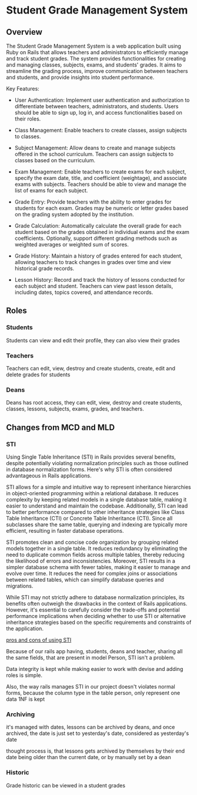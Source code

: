 # Student Grade Management System

## Overview

The Student Grade Management System is a web application built using Ruby on Rails that allows teachers and administrators to efficiently manage and track student grades. The system provides functionalities for creating and managing classes, subjects, exams, and students' grades. It aims to streamline the grading process, improve communication between teachers and students, and provide insights into student performance.

Key Features:
- User Authentication: Implement user authentication and authorization to differentiate between teachers, administrators, and students. Users should be able to sign up, log in, and access functionalities based on their roles.

- Class Management: Enable teachers to create classes, assign subjects to classes.

- Subject Management: Allow deans to create and manage subjects offered in the school curriculum. Teachers can assign subjects to classes based on the curriculum.

- Exam Management: Enable teachers to create exams for each subject, specify the exam date, title, and coefficient (weightage), and associate exams with subjects. Teachers should be able to view and manage the list of exams for each subject.

- Grade Entry: Provide teachers with the ability to enter grades for students for each exam. Grades may be numeric or letter grades based on the grading system adopted by the institution.

- Grade Calculation: Automatically calculate the overall grade for each student based on the grades obtained in individual exams and the exam coefficients. Optionally, support different grading methods such as weighted averages or weighted sum of scores.

- Grade History: Maintain a history of grades entered for each student, allowing teachers to track changes in grades over time and view historical grade records.

- Lesson History: Record and track the history of lessons conducted for each subject and student. Teachers can view past lesson details, including dates, topics covered, and attendance records.


## Roles

### Students

Students can view and edit their profile, they can also view their grades

### Teachers

Teachers can edit, view, destroy and create students, create, edit and delete grades for students

### Deans

Deans has root access, they can edit, view, destroy and create students, classes, lessons, subjects, exams, grades, and teachers.

## Changes from MCD and MLD

### STI

Using Single Table Inheritance (STI) in Rails provides several benefits, despite potentially violating normalization principles such as those outlined in database normalization forms. Here's why STI is often considered advantageous in Rails applications.

STI allows for a simple and intuitive way to represent inheritance hierarchies in object-oriented programming within a relational database. It reduces complexity by keeping related models in a single database table, making it easier to understand and maintain the codebase. Additionally, STI can lead to better performance compared to other inheritance strategies like Class Table Inheritance (CTI) or Concrete Table Inheritance (CTI). Since all subclasses share the same table, querying and indexing are typically more efficient, resulting in faster database operations.

STI promotes clean and concise code organization by grouping related models together in a single table. It reduces redundancy by eliminating the need to duplicate common fields across multiple tables, thereby reducing the likelihood of errors and inconsistencies. Moreover, STI results in a simpler database schema with fewer tables, making it easier to manage and evolve over time. It reduces the need for complex joins or associations between related tables, which can simplify database queries and migrations.


While STI may not strictly adhere to database normalization principles, its benefits often outweigh the drawbacks in the context of Rails applications. However, it's essential to carefully consider the trade-offs and potential performance implications when deciding whether to use STI or alternative inheritance strategies based on the specific requirements and constraints of the application.

[pros and cons of using STI](https://stackoverflow.com/questions/8884364/pros-and-cons-of-single-table-inheritance-for-assets-in-rails)

Because of our rails app having, students, deans and teacher, sharing all the same fields, that are present in model Person, STI isn't a problem.

Data integrity is kept while making easier to work with devise and adding roles is simple.

Also, the way rails manages STI in our project doesn't violates normal forms, because the column type in the table person, only represent one data 1NF is kept


### Archiving

it's managed with dates, lessons can be archived by deans, and once archived, the date is just set to yesterday's date, considered as yesterday's date

thought process is, that lessons gets archived by themselves by their end date being older than the current date, or by manually set by a dean

### Historic

Grade historic can be viewed in a student grades